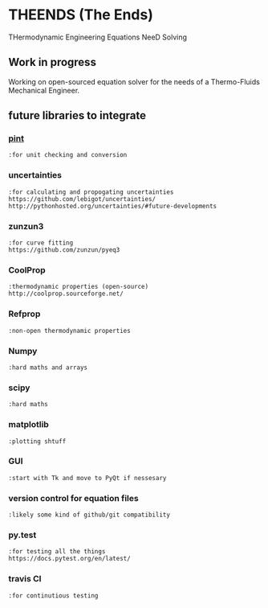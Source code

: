 # THEENDS (The Ends)
THermodynamic Engineering Equations NeeD Solving

## Work in progress
Working on open-sourced equation solver for the needs of a Thermo-Fluids Mechanical Engineer. 

## future libraries to integrate
### [pint](https://github.com/hgrecco/pint)
    :for unit checking and conversion

### uncertainties
    :for calculating and propogating uncertainties
    https://github.com/lebigot/uncertainties/
    http://pythonhosted.org/uncertainties/#future-developments

### zunzun3
    :for curve fitting
    https://github.com/zunzun/pyeq3

### CoolProp
    :thermodynamic properties (open-source)
    http://coolprop.sourceforge.net/

### Refprop
    :non-open thermodynamic properties

### Numpy
    :hard maths and arrays

### scipy
    :hard maths

### matplotlib
    :plotting shtuff

### GUI
    :start with Tk and move to PyQt if nessesary

### version control for equation files
    :likely some kind of github/git compatibility

### py.test
    :for testing all the things
    https://docs.pytest.org/en/latest/

### travis CI
    :for continutious testing
